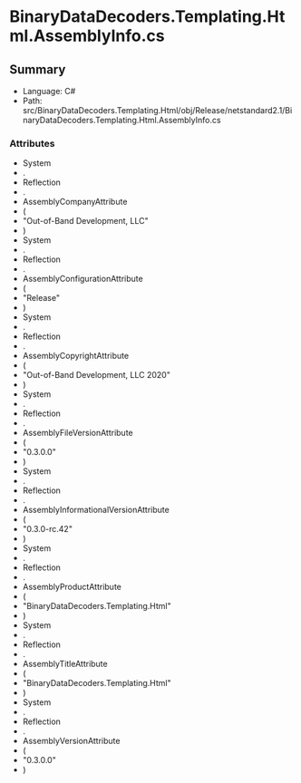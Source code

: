 ﻿# BinaryDataDecoders.Templating.Html.AssemblyInfo.cs

## Summary

* Language: C#
* Path: src/BinaryDataDecoders.Templating.Html/obj/Release/netstandard2.1/BinaryDataDecoders.Templating.Html.AssemblyInfo.cs

### Attributes

 - System
 - .
 - Reflection
 - .
 - AssemblyCompanyAttribute
 - (
 - "Out-of-Band Development, LLC"
 - )
 - System
 - .
 - Reflection
 - .
 - AssemblyConfigurationAttribute
 - (
 - "Release"
 - )
 - System
 - .
 - Reflection
 - .
 - AssemblyCopyrightAttribute
 - (
 - "Out-of-Band Development, LLC 2020"
 - )
 - System
 - .
 - Reflection
 - .
 - AssemblyFileVersionAttribute
 - (
 - "0.3.0.0"
 - )
 - System
 - .
 - Reflection
 - .
 - AssemblyInformationalVersionAttribute
 - (
 - "0.3.0-rc.42"
 - )
 - System
 - .
 - Reflection
 - .
 - AssemblyProductAttribute
 - (
 - "BinaryDataDecoders.Templating.Html"
 - )
 - System
 - .
 - Reflection
 - .
 - AssemblyTitleAttribute
 - (
 - "BinaryDataDecoders.Templating.Html"
 - )
 - System
 - .
 - Reflection
 - .
 - AssemblyVersionAttribute
 - (
 - "0.3.0.0"
 - )

